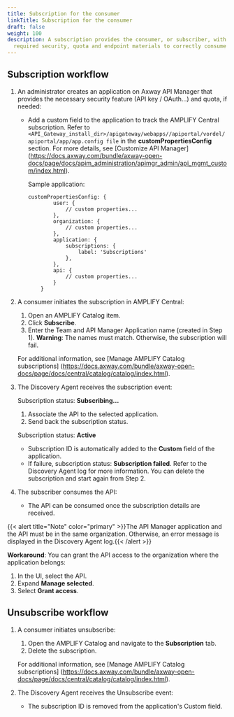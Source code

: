 ```yaml
---
title: Subscription for the consumer
linkTitle: Subscription for the consumer
draft: false
weight: 100
description: A subscription provides the consumer, or subscriber, with the
  required security, quota and endpoint materials to correctly consume the API.
---
```

## Subscription workflow

1. An administrator creates an application on Axway API Manager that provides the necessary security feature (API key / OAuth...) and quota, if needed:

    * Add a custom field to the application to track the AMPLIFY Central subscription. Refer to `<API_Gateway_install_dir>/apigateway/webapps//apiportal/vordel/apiportal/app/app.config file` in the **customPropertiesConfig** section. For more details, see [Customize API Manager] (https://docs.axway.com/bundle/axway-open-docs/page/docs/apim_administration/apimgr_admin/api_mgmt_custom/index.html).

        Sample application:

        ```
        customPropertiesConfig: {
                user: {
                    // custom properties...
                },
                organization: {
                    // custom properties...
                },
                application: {
                    subscriptions: {
                        label: 'Subscriptions'
                    },
                },
                api: {
                    // custom properties...
                }
            }
        ```

2. A consumer initiates the subscription in AMPLIFY Central:

    1. Open an AMPLIFY Catalog item.
    2. Click **Subscribe**.
    3. Enter the Team and API Manager Application name (created in Step 1). **Warning**: The names must match. Otherwise, the subscription will fail.

    For additional information, see [Manage AMPLIFY Catalog subscriptions] (https://docs.axway.com/bundle/axway-open-docs/page/docs/central/catalog/catalog/index.html).
3. The Discovery Agent receives the subscription event:

    Subscription status: **Subscribing...**

    1. Associate the API to the selected application.
    2. Send back the subscription status.

    Subscription status: **Active**

    * Subscription ID is automatically added to the **Custom** field of the application.
    * If failure, subscription status: **Subscription failed**. Refer to the Discovery Agent log for more information. You can delete the subscription and start again from Step 2.
4. The subscriber consumes the API:

    * The API can be consumed once the subscription details are received.

{{< alert title="Note" color="primary" >}}The API Manager application and the API must be in the same organization. Otherwise,  an error message is displayed in the Discovery Agent log.{{< /alert >}}

**Workaround**: You can grant the API access to the organization where the application belongs:

1. In the UI, select the API.
2. Expand **Manage selected**.
3. Select **Grant access**.

## Unsubscribe workflow

1. A consumer initiates unsubscribe:

    1. Open the AMPLIFY Catalog and navigate to the **Subscription** tab.
    2. Delete the subscription.

    For additional information, see [Manage AMPLIFY Catalog subscriptions] (https://docs.axway.com/bundle/axway-open-docs/page/docs/central/catalog/catalog/index.html).
2. The Discovery Agent receives the Unsubscribe event:

    * The subscription ID is removed from the application's Custom field.
